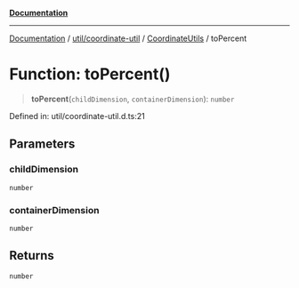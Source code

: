 [**Documentation**](../../../../../index.md)

***

[Documentation](../../../../../index.md) / [util/coordinate-util](../../../index.md) / [CoordinateUtils](../index.md) / toPercent

# Function: toPercent()

> **toPercent**(`childDimension`, `containerDimension`): `number`

Defined in: util/coordinate-util.d.ts:21

## Parameters

### childDimension

`number`

### containerDimension

`number`

## Returns

`number`
